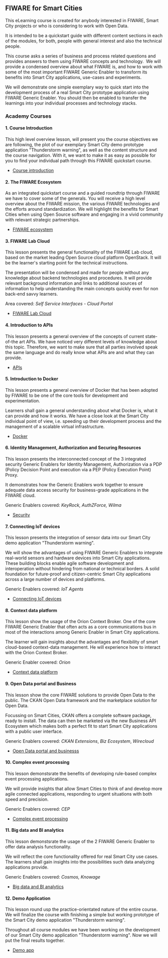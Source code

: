 <h2>FIWARE for Smart Cities</h2>

This eLearning course is created for anybody interested in FIWARE, Smart City projects or who is considering to work
with Open Data.

It is intended to be a quickstart guide with different content sections in each of the modules, for both, people with
general interest and also the technical people.

This course asks a series of business and process related questions and provides answers to them using FIWARE concepts
and technology.  We will provide a condensed overview about what FIWARE is, and how to work with some of the most
important FIWARE Generic Enabler to transform its benefits into Smart City applications, use-cases and experiments.

We will demonstrate one simple exemplary way to quick start into the development process of a real Smart City prototype
application using FIWARE Generic Enabler. You should then be enabled to transfer the learnings into your individual
processes and technology stacks.

<h3>Academy Courses</h3>

#### 1. Course Introduction

This high level overview lesson, will present you the course objectives we are following, the plot of our exemplary
Smart City demo prototype application "Thunderstorm warning", as well as the content structure and the course
navigation. With it, we want to make it as easy as possible for you to find your individual path through this FIWARE
quickstart course.

-   [Course introduction](http://46.17.108.49/00/)

#### 2. The FIWARE Ecosystem

As an integrated quickstart course and a guided roundtrip through FIWARE we have to cover some of the generals. You will
receive a high level overview about the FIWARE mission, the various FIWARE technologies and the efforts around
standardization. We will highlight the benefits for Smart Cities when using Open Source software and engaging in a vivid
community with relevant strategic partnerships.

-   [FIWARE ecosystem](http://46.17.108.49/01/)

#### 3. FIWARE Lab Cloud

This lesson presents the general functionality of the FIWARE Lab cloud, based on the market leading Open Source cloud
platform OpenStack. It will be the learner's starting point for the technical instructions.

The presentation will be condensed and made for people without any knowledge about backend technologies and procedures.
It will provide relevant background information and links to additional sources of information to help understanding the
main concepts quickly even for non back-end savvy learners.

Area covered: _Self Service Interfaces - Cloud Portal_

-   [FIWARE Lab Cloud](http://46.17.108.49/02/)

#### 4. Introduction to APIs

This lesson presents a general overview of the concepts of current state-of-the art APIs. We have noticed very different
levels of knowledge about this topic. Therefore, we want to make sure that all parties involved speak the same language
and do really know what APIs are and what they can provide.

-   [APIs](http://46.17.108.49/03/)

#### 5. Introduction to Docker

This lesson presents a general overview of Docker that has been adopted by FIWARE to be one of the core tools for
development and experimentation.

Learners shall gain a general understanding about what Docker is, what it can provide and how it works. We have a close
look at the Smart City individual point of view, i.e. speeding up their development process and the management of a
scalable virtual infrastructure.

-   [Docker](http://46.17.108.49/04/)

#### 6. Identity Management, Authorization and Securing Resources

This lesson presents the interconnected concept of the 3 integrated security Generic Enablers for Identity Management,
Authorization via a PDP (Policy Decision Point and execution via a PEP (Policy Execution Point) Proxy.

It demonstrates how the Generic Enablers work together to ensure adequate data access security for business-grade
applications in the FIWARE cloud.

Generic Enablers covered: _KeyRock, AuthZForce, Wilma_

-   [Security](http://46.17.108.49/05/)

#### 7. Connecting IoT devices

This lesson presents the integration of sensor data into our Smart City demo application "Thunderstorm warning".

We will show the advantages of using FIWARE Generic Enablers to integrate real-world sensors and hardware devices into
Smart City applications. These building blocks enable agile software development and interoperation without hindering
from national or technical borders. A solid foundation for future-proof and citizen-centric Smart City applications
across a large number of devices and platforms.

Generic Enablers covered: _IoT Agents_

-   [Connecting IoT devices](http://46.17.108.49/06/)

#### 8. Context data platform

This lesson show the usage of the Orion Context Broker. One of the core FIWARE Generic Enabler that often acts as a core
communications bus in most of the interactions among Generic Enabler in Smart City applications.

The learner will gain insights about the advantages and flexibility of smart cloud-based context-data management. He
will experience how to interact with the Orion Context Broker.

Generic Enabler covered: _Orion_

-   [Context data platform](http://46.17.108.49/07/)

#### 9. Open Data portal and Business

This lesson show the core FIWARE solutions to provide Open Data to the public. The CKAN Open Data framework and the
marketplace solution for Open Data.

Focussing on Smart Cities, CKAN offers a complete software package, ready to install. The data can then be marketed via
the new Business API Ecosystem which makes both a perfect fit to start Smart City applications with a public user
interface.

Generic Enablers covered: _CKAN Extensions_, _Biz Ecosystem_, _Wirecloud_

-   [Open Data portal and businesss](http://46.17.108.49/08/)

#### 10. Complex event processing

This lesson demonstsrate the benefits of developing rule-based complex event processing applications.

We will provide insights that allow Smart Cities to think of and develop more agile connected applications, responding
to urgent situations with both speed and precision.

Generic Enablers covered: _CEP_

-   [Complex event processing](http://46.17.108.49/09/)

#### 11. Big data and BI analytics

This lesson demonstsrate the usage of the 2 FIWARE Generic Enabler to offer data analysis functionality.

We will reflect the core functionality offered for real Smart City use cases. The learners shall gain insights into the
possibilities such data analyzing applications provide.

Generic Enablers covered: _Cosmos, Knowage_

-   [Big data and BI analytics](http://46.17.108.49/10/)

#### 12. Demo Application

This lesson round usp the practice-orientated nature of the entire course. We will finalize the course with finishing a
simple but working prototype of the Smart City demo application "Thunderstorm warning".

Throughout all course modules we have been working on the development of our Smart City demo application "Thunderstorm
warning". Now we will put the final results together.

-   [Demo app](http://46.17.108.49/11/)

